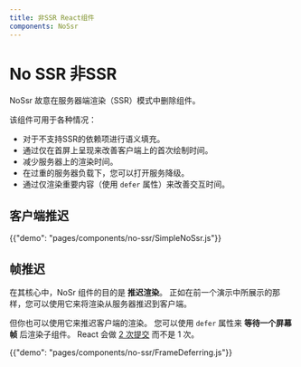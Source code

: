 ```yaml
---
title: 非SSR React组件
components: NoSsr
---
```


# No SSR 非SSR

<p class="description">NoSsr 故意在服务器端渲染（SSR）模式中删除组件。</p>

该组件可用于各种情况：

- 对于不支持SSR的依赖项进行语义填充。
- 通过仅在首屏上呈现来改善客户端上的首次绘制时间。
- 减少服务器上的渲染时间。
- 在过重的服务器负载下，您可以打开服务降级。
- 通过仅渲染重要内容（使用 `defer` 属性）来改善交互时间。

## 客户端推迟

{{"demo": "pages/components/no-ssr/SimpleNoSsr.js"}}

## 帧推迟

在其核心中，NoSr 组件的目的是 **推迟渲染**。 正如在前一个演示中所展示的那样，您可以使用它来将渲染从服务器推迟到客户端。

但你也可以使用它来推迟客户端的渲染。 您可以使用 `defer` 属性来 **等待一个屏幕帧** 后渲染子组件。 React 会做 [2 次提交](https://reactjs.org/docs/strict-mode.html#detecting-unexpected-side-effects) 而不是 1 次。

{{"demo": "pages/components/no-ssr/FrameDeferring.js"}}